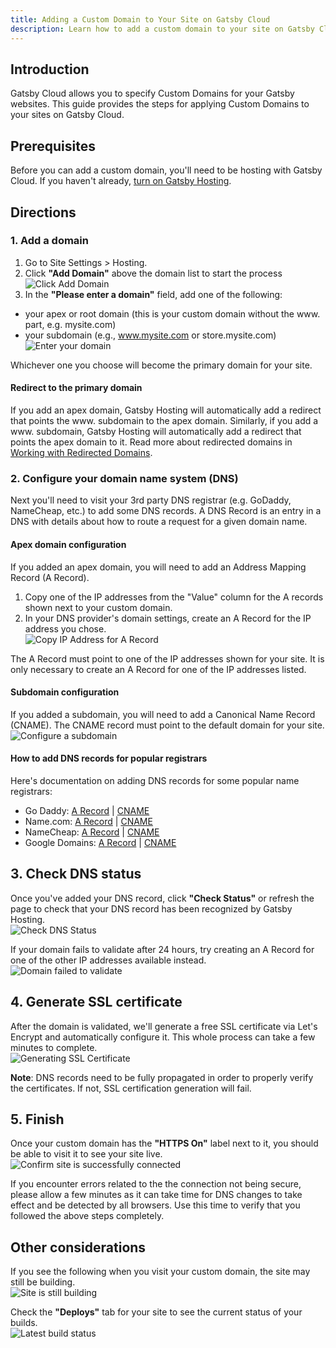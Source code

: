 ```yaml
---
title: Adding a Custom Domain to Your Site on Gatsby Cloud
description: Learn how to add a custom domain to your site on Gatsby Cloud
---
```


## Introduction

Gatsby Cloud allows you to specify Custom Domains for your Gatsby websites. This guide provides the steps for applying Custom Domains to your sites on Gatsby Cloud.

## Prerequisites

Before you can add a custom domain, you'll need to be hosting with Gatsby Cloud. If you haven't already, [turn on Gatsby Hosting](https://support.gatsbyjs.com/hc/en-us/articles/360061641114).

## Directions

### 1. Add a domain

1. Go to Site Settings > Hosting.
1. Click **"Add Domain"** above the domain list to start the process  
   ![Click Add Domain](../../images/click-add-domain.png)
1. In the **"Please enter a domain"** field, add one of the following:

- your apex or root domain (this is your custom domain without the www. part, e.g. mysite.com)
- your subdomain (e.g., www.mysite.com or store.mysite.com)  
  ![Enter your domain](../../images/hosting-domain-modal.png)

Whichever one you choose will become the primary domain for your site.

#### Redirect to the primary domain

If you add an apex domain, Gatsby Hosting will automatically add a redirect that points the www. subdomain to the apex domain. Similarly, if you add a www. subdomain, Gatsby Hosting will automatically add a redirect that points the apex domain to it. Read more about redirected domains in [Working with Redirected Domains](https://support.gatsbyjs.com/hc/en-us/articles/1500003051241).

### 2. Configure your domain name system (DNS)

Next you'll need to visit your 3rd party DNS registrar (e.g. GoDaddy, NameCheap, etc.) to add some DNS records. A DNS Record is an entry in a DNS with details about how to route a request for a given domain name.

#### Apex domain configuration

If you added an apex domain, you will need to add an Address Mapping Record (A Record).

1. Copy one of the IP addresses from the "Value" column for the A records shown next to your custom domain.
1. In your DNS provider's domain settings, create an A Record for the IP address you chose.  
   ![Copy IP Address for A Record](../../images/copy-ip-address-for-a-record.png)

The A Record must point to one of the IP addresses shown for your site. It is only necessary to create an A Record for one of the IP addresses listed.

#### Subdomain configuration

If you added a subdomain, you will need to add a Canonical Name Record (CNAME). The CNAME record must point to the default domain for your site.  
![Configure a subdomain](../../images/configure-subdomain.png)

#### How to add DNS records for popular registrars

Here's documentation on adding DNS records for some popular name registrars:

- Go Daddy: [A Record](https://www.godaddy.com/help/add-an-a-record-19238) | [CNAME](https://www.godaddy.com/help/add-a-cname-record-19236)
- Name.com: [A Record](https://www.namecheap.com/support/knowledgebase/article.aspx/319/2237/how-can-i-set-up-an-a-address-record-for-my-domain/) | [CNAME](https://www.namecheap.com/support/knowledgebase/article.aspx/9646/2237/how-to-create-a-cname-record-for-your-domain/)
- NameCheap: [A Record](https://www.name.com/support/articles/115004893508-Adding-an-A-record) | [CNAME](https://www.name.com/support/articles/115004895548-Adding-a-CNAME-Record)
- Google Domains: [A Record](https://support.google.com/a/answer/2579934?hl=en&ref_topic=2721296) | [CNAME](https://support.google.com/a/answer/47283)

## 3. Check DNS status

Once you've added your DNS record, click **"Check Status"** or refresh the page to check that your DNS record has been recognized by Gatsby Hosting.  
![Check DNS Status](../../images/check-domain-status.png)

If your domain fails to validate after 24 hours, try creating an A Record for one of the other IP addresses available instead.  
![Domain failed to validate](../../images/domain-validation-failed.png)

## 4. Generate SSL certificate

After the domain is validated, we'll generate a free SSL certificate via Let's Encrypt and automatically configure it. This whole process can take a few minutes to complete.  
![Generating SSL Certificate](../../images/generate-ssl-certificate.png)

**Note**: DNS records need to be fully propagated in order to properly verify the certificates. If not, SSL certification generation will fail.

## 5. Finish

Once your custom domain has the **"HTTPS On"** label next to it, you should be able to visit it to see your site live.  
![Confirm site is successfully connected](../../images/confirm-site-is-connected.png)

If you encounter errors related to the the connection not being secure, please allow a few minutes as it can take time for DNS changes to take effect and be detected by all browsers. Use this time to verify that you followed the above steps completely.

## Other considerations

If you see the following when you visit your custom domain, the site may still be building.  
![Site is still building](../../images/site-is-still-building.png)

Check the **"Deploys"** tab for your site to see the current status of your builds.  
![Latest build status](../../images/see-latest-build-status.png)
